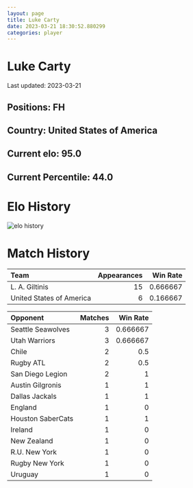 ```yaml
---  
layout: page  
title: Luke Carty  
date: 2023-03-21 18:30:52.880299  
categories: player  
---
```

# Luke Carty


Last updated: 2023-03-21
## Positions: FH

## Country: United States of America

## Current elo: 95.0

## Current Percentile: 44.0

# Elo History


![elo history](history_LukeCarty.png)
# Match History


| Team                     |   Appearances |   Win Rate |
|:-------------------------|--------------:|-----------:|
| L. A. Giltinis           |            15 |   0.666667 |
| United States of America |             6 |   0.166667 |

| Opponent          |   Matches |   Win Rate |
|:------------------|----------:|-----------:|
| Seattle Seawolves |         3 |   0.666667 |
| Utah Warriors     |         3 |   0.666667 |
| Chile             |         2 |   0.5      |
| Rugby ATL         |         2 |   0.5      |
| San Diego Legion  |         2 |   1        |
| Austin Gilgronis  |         1 |   1        |
| Dallas Jackals    |         1 |   1        |
| England           |         1 |   0        |
| Houston SaberCats |         1 |   1        |
| Ireland           |         1 |   0        |
| New Zealand       |         1 |   0        |
| R.U. New York     |         1 |   0        |
| Rugby New York    |         1 |   0        |
| Uruguay           |         1 |   0        |